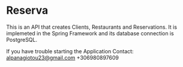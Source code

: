 # Reserva
This is an API that creates Clients, Restaurants and Reservations. It is implemeted in the Spring Framework and its database connection is PostgreSQL. 

If you have trouble starting the Application Contact: 
alpanagiotou23@gmail.com
+306980897609
